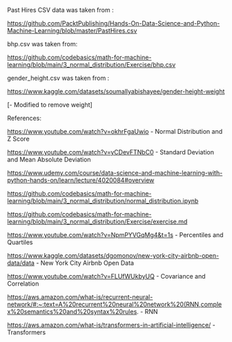 Past Hires CSV data was taken from :


https://github.com/PacktPublishing/Hands-On-Data-Science-and-Python-Machine-Learning/blob/master/PastHires.csv


bhp.csv was taken from: 

https://github.com/codebasics/math-for-machine-learning/blob/main/3_normal_distribution/Exercise/bhp.csv

gender_height.csv was taken from : 

https://www.kaggle.com/datasets/soumallyabishayee/gender-height-weight

[- Modified to remove weight]



References:


https://www.youtube.com/watch?v=okhrFgaUwio  - Normal Distribution and Z Score

https://www.youtube.com/watch?v=yCDevFTNbC0 - Standard Deviation and Mean Absolute Deviation

https://www.udemy.com/course/data-science-and-machine-learning-with-python-hands-on/learn/lecture/4020084#overview 

https://github.com/codebasics/math-for-machine-learning/blob/main/3_normal_distribution/normal_distribution.ipynb

https://github.com/codebasics/math-for-machine-learning/blob/main/3_normal_distribution/Exercise/exercise.md

https://www.youtube.com/watch?v=NpmPYVGqMg4&t=1s - Percentiles and Quartiles

https://www.kaggle.com/datasets/dgomonov/new-york-city-airbnb-open-data/data  - New York City Airbnb Open Data

https://www.youtube.com/watch?v=FLUfWUkbyUQ - Covariance and Correlation  

https://aws.amazon.com/what-is/recurrent-neural-network/#:~:text=A%20recurrent%20neural%20network%20(RNN,complex%20semantics%20and%20syntax%20rules. - RNN

https://aws.amazon.com/what-is/transformers-in-artificial-intelligence/ - Transformers
